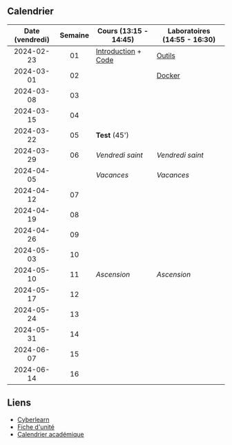 ## Calendrier

| Date (vendredi) | Semaine | Cours (13:15 - 14:45)                                                 | Laboratoires (14:55 - 16:30) |
| :-------------: | :-----: | --------------------------------------------------------------------- | ---------------------------- |
|   2024-02-23    |   01    | [Introduction](docs/lessons/introduction) + [Code](docs/lessons/code) | [Outils](docs/labs/tools)    |
|   2024-03-01    |   02    |                                                                       | [Docker](docs/labs/docker)   |
|   2024-03-08    |   03    |                                                                       |                              |
|   2024-03-15    |   04    |                                                                       |                              |
|   2024-03-22    |   05    | **Test** (45')                                                        |                              |
|   2024-03-29    |   06    | _Vendredi saint_                                                      | _Vendredi saint_             |
|   2024-04-05    |         | _Vacances_                                                            | _Vacances_                   |
|   2024-04-12    |   07    |                                                                       |                              |
|   2024-04-19    |   08    |                                                                       |                              |
|   2024-04-26    |   09    |                                                                       |                              |
|   2024-05-03    |   10    |                                                                       |                              |
|   2024-05-10    |   11    | _Ascension_                                                           | _Ascension_                  |
|   2024-05-17    |   12    |                                                                       |                              |
|   2024-05-24    |   13    |                                                                       |                              |
|   2024-05-31    |   14    |                                                                       |                              |
|   2024-06-07    |   15    |                                                                       |                              |
|   2024-06-14    |   16    |                                                                       |                              |

## Liens

- [Cyberlearn](https://cyberlearn.hes-so.ch/course/view.php?id=19885)
- [Fiche d'unité](https://gaps.heig-vd.ch/public/fiches/uv/uv.php?id=7181)
- [Calendrier académique](https://heig-vd.ch/formation/bachelor/calendrier-academique)
